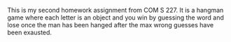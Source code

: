 This is my second homework assignment from COM S 227. It is a hangman game where each letter is an object and you win by guessing the word and
lose once the man has been hanged after the max wrong guesses have been exausted.
